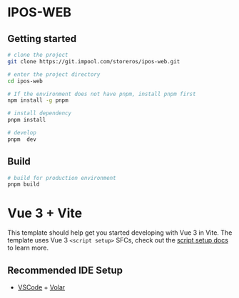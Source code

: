 # IPOS-WEB
## Getting started

```bash
# clone the project
git clone https://git.impool.com/storeros/ipos-web.git

# enter the project directory
cd ipos-web

# If the environment does not have pnpm, install pnpm first
npm install -g pnpm

# install dependency
pnpm install

# develop
pnpm  dev
```

## Build

```bash
# build for production environment
pnpm build
```

# Vue 3 + Vite

This template should help get you started developing with Vue 3 in Vite. The template uses Vue 3 `<script setup>` SFCs, check out the [script setup docs](https://v3.vuejs.org/api/sfc-script-setup.html#sfc-script-setup) to learn more.

## Recommended IDE Setup

- [VSCode](https://code.visualstudio.com/) + [Volar](https://marketplace.visualstudio.com/items?itemName=johnsoncodehk.volar)
